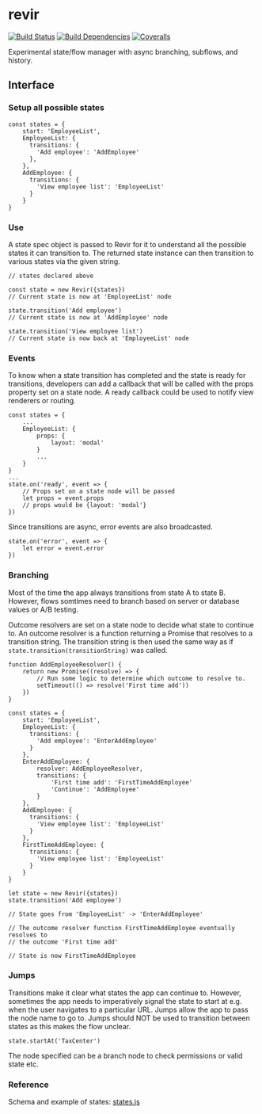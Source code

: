 # revir

[![Build Status](https://img.shields.io/travis/talee/revir.svg?style=flat-square)](https://travis-ci.org/talee/revir)
[![Build Dependencies](https://img.shields.io/david/talee/revir.svg?style=flat-square)](https://david-dm.org/talee/revir)
[![Coveralls](https://img.shields.io/coveralls/jekyll/jekyll.svg?style=flat-square)](https://coveralls.io/github/talee/revir?branch=master)

Experimental state/flow manager with async branching, subflows, and history.

## Interface

### Setup all possible states

    const states = {
        start: 'EmployeeList',
        EmployeeList: {
          transitions: {
            'Add employee': 'AddEmployee'
          },
        },
        AddEmployee: {
          transitions: {
            'View employee list': 'EmployeeList'
          }
        }
    }

### Use

A state spec object is passed to Revir for it to understand all the possible
states it can transition to. The returned state instance can then transition to
various states via the given string.

	// states declared above

    const state = new Revir({states})
    // Current state is now at 'EmployeeList' node

    state.transition('Add employee')
    // Current state is now at 'AddEmployee' node

    state.transition('View employee list')
    // Current state is now back at 'EmployeeList' node

### Events

To know when a state transition has completed and the state is ready for
transitions, developers can add a callback that will be called with the props
property set on a state node. A ready callback could be used to notify view
renderers or routing.

	const states = {
		...
		EmployeeList: {
			props: {
				layout: 'modal'
			}
			...
		}
	}
	...
	state.on('ready', event => {
		// Props set on a state node will be passed
		let props = event.props
		// props would be {layout: 'modal'}
	})

Since transitions are async, error events are also broadcasted.

	state.on('error', event => {
		let error = event.error
	})

### Branching

Most of the time the app always transitions from state A to state B. However,
flows somtimes need to branch based on server or database values or A/B testing.

Outcome resolvers are set on a state node to decide what state to continue to.
An outcome resolver is a function returning a Promise that resolves to a
transition string. The transition string is then used the same way as if
`state.transition(transitionString)` was called.
	
	function AddEmployeeResolver() {
		return new Promise((resolve) => {
			// Run some logic to determine which outcome to resolve to.
			setTimeout(() => resolve('First time add'))
		})
	}

    const states = {
        start: 'EmployeeList',
        EmployeeList: {
          transitions: {
            'Add employee': 'EnterAddEmployee'
          }
        },
		EnterAddEmployee: {
			resolver: AddEmployeeResolver,
			transitions: {
				'First time add': 'FirstTimeAddEmployee'
				'Continue': 'AddEmployee'
			}
		},
        AddEmployee: {
          transitions: {
            'View employee list': 'EmployeeList'
          }
        },
        FirstTimeAddEmployee: {
          transitions: {
            'View employee list': 'EmployeeList'
          }
        }
    }

	let state = new Revir({states})
	state.transition('Add employee')

	// State goes from 'EmployeeList' -> 'EnterAddEmployee'

	// The outcome resolver function FirstTimeAddEmployee eventually resolves to
	// the outcome 'First time add'

	// State is now FirstTimeAddEmployee

### Jumps

Transitions make it clear what states the app can continue to. However,
sometimes the app needs to imperatively signal the state to start at e.g. when
the user navigates to a particular URL. Jumps allow the app to pass the node
name to go to. Jumps should NOT be used to transition between states as this
makes the flow unclear.

	state.startAt('TaxCenter')

The node specified can be a branch node to check permissions or valid state etc.

### Reference

Schema and example of states: [states.js](tests/states.js)
